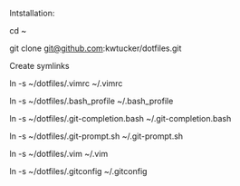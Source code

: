 
Intstallation:

  cd ~
  
  git clone git@github.com:kwtucker/dotfiles.git
  

Create symlinks

  ln -s ~/dotfiles/.vimrc ~/.vimrc
  
  ln -s ~/dotfiles/.bash_profile ~/.bash_profile
  
  ln -s ~/dotfiles/.git-completion.bash ~/.git-completion.bash
  
  ln -s ~/dotfiles/.git-prompt.sh ~/.git-prompt.sh
  
  ln -s ~/dotfiles/.vim ~/.vim
  
  ln -s ~/dotfiles/.gitconfig ~/.gitconfig
